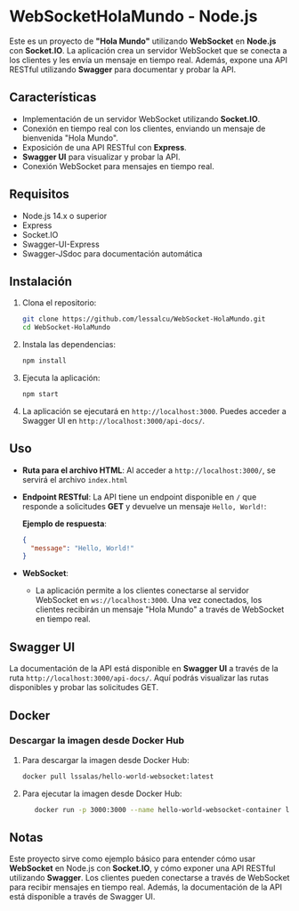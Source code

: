 # WebSocketHolaMundo - Node.js

Este es un proyecto de **"Hola Mundo"** utilizando **WebSocket** en **Node.js** con **Socket.IO**. La aplicación crea un servidor WebSocket que se conecta a los clientes y les envía un mensaje en tiempo real. Además, expone una API RESTful utilizando **Swagger** para documentar y probar la API.

## Características

- Implementación de un servidor WebSocket utilizando **Socket.IO**.
- Conexión en tiempo real con los clientes, enviando un mensaje de bienvenida "Hola Mundo".
- Exposición de una API RESTful con **Express**.
- **Swagger UI** para visualizar y probar la API.
- Conexión WebSocket para mensajes en tiempo real.

## Requisitos

- Node.js 14.x o superior
- Express
- Socket.IO
- Swagger-UI-Express
- Swagger-JSdoc para documentación automática

## Instalación

1. Clona el repositorio:
   ```bash
   git clone https://github.com/lessalcu/WebSocket-HolaMundo.git
   cd WebSocket-HolaMundo
   ```

2. Instala las dependencias:
   ```bash
   npm install
   ```

3. Ejecuta la aplicación:
   ```bash
   npm start
   ```

4. La aplicación se ejecutará en `http://localhost:3000`. Puedes acceder a Swagger UI en `http://localhost:3000/api-docs/`.

## Uso

- **Ruta para el archivo HTML**:
   Al acceder a `http://localhost:3000/`, se servirá el archivo `index.html`

- **Endpoint RESTful**:
   La API tiene un endpoint disponible en `/` que responde a solicitudes **GET** y devuelve un mensaje `Hello, World!`:

   **Ejemplo de respuesta**:
   ```json
   {
     "message": "Hello, World!"
   }
   ```

- **WebSocket**:
   - La aplicación permite a los clientes conectarse al servidor WebSocket en `ws://localhost:3000`. Una vez conectados, los clientes recibirán un mensaje "Hola Mundo" a través de WebSocket en tiempo real.

## Swagger UI

La documentación de la API está disponible en **Swagger UI** a través de la ruta `http://localhost:3000/api-docs/`. Aquí podrás visualizar las rutas disponibles y probar las solicitudes GET.

## Docker

### Descargar la imagen desde Docker Hub

1. Para descargar la imagen desde Docker Hub:
   ```bash
   docker pull lssalas/hello-world-websocket:latest
   ```
2. Para ejecutar la imagen desde Docker Hub:
   ```bash
      docker run -p 3000:3000 --name hello-world-websocket-container lssalas/hello-world-websocket:latest
   ```

## Notas

Este proyecto sirve como ejemplo básico para entender cómo usar **WebSocket** en Node.js con **Socket.IO**, y cómo exponer una API RESTful utilizando **Swagger**. Los clientes pueden conectarse a través de WebSocket para recibir mensajes en tiempo real. Además, la documentación de la API está disponible a través de Swagger UI.